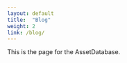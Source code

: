 ```yaml
---
layout: default
title:  "Blog"
weight: 2
link: /blog/
---
```


This is the page for the AssetDatabase.
